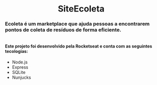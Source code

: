 <h1 align="center">SiteEcoleta</h1>
<h3>Ecoleta é um marketplace que ajuda pessoas a encontrarem pontos de coleta de resíduos de forma eficiente.</h3> 

<img scr="./nlw1.png" whidth="350" heigth="350">

<h4>Este projeto foi desenvolvido pela Rocketseat e conta com as seguintes tecologias:</h4>

<ul>
    <li>Node.js</li>
    <li>Express</li>
    <li>SQLite</li>
    <li>Nunjucks</li>
</ul>

